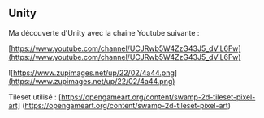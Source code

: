 Unity
----

Ma découverte d'Unity avec la chaine Youtube suivante :

[https://www.youtube.com/channel/UCJRwb5W4ZzG43J5_dViL6Fw](https://www.youtube.com/channel/UCJRwb5W4ZzG43J5_dViL6Fw)


![https://www.zupimages.net/up/22/02/4a44.png](https://www.zupimages.net/up/22/02/4a44.png)


Tileset utilisé :
[https://opengameart.org/content/swamp-2d-tileset-pixel-art]
(https://opengameart.org/content/swamp-2d-tileset-pixel-art)


